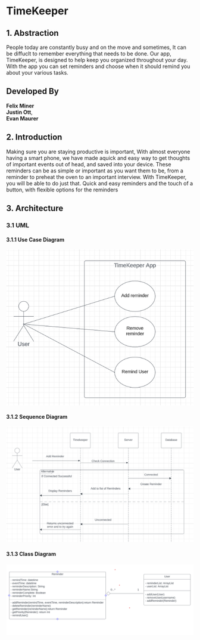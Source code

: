 # TimeKeeper

## 1. Abstraction

 People today are constantly busy and on the move and sometimes, It can be diffuclt to remember everything that needs to be done. Our app, TimeKeeper, is designed to help keep you organized throughout your day. With the app you can set reminders and choose when it should remind you about your various tasks.

## Developed By

**Felix Miner** \
**Justin Ott**, \
**Evan Maurer**

## 2. Introduction

Making sure you are staying productive is important, With almost everyone having a smart phone, we have made aquick and easy way to get thoughts of important events out of head, and saved into your device. These reminders can be as simple or important as you want them to be, from a reminder to preheat the oven to an important interview. With TimeKeeper, you will be able to do just that. Quick and easy reminders and the touch of a button, with flexible options for the reminders

## 3. Architecture

### 3.1 UML

#### 3.1.1 Use Case Diagram

![image](Assets/Images/TimeKeeper_Use_Case.png)

#### 3.1.2 Sequence Diagram

![image](Assets/Images/TimeKeeper_Sequence_Diagrams.png)

#### 3.1.3 Class Diagram

![image](Assets/Images/Class_Diagram.png)
